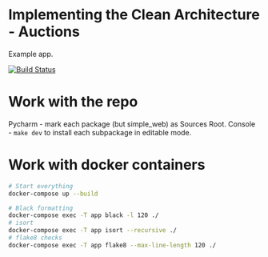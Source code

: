 # Implementing the Clean Architecture - Auctions
Example app.

[![Build Status](https://travis-ci.org/Enforcer/clean-architecture.svg?branch=master)](https://travis-ci.org/Enforcer/clean-architecture)

# Work with the repo
Pycharm - mark each package (but simple_web) as Sources Root.
Console - `make dev` to install each subpackage in editable mode.

# Work with docker containers
```bash
# Start everything
docker-compose up --build

# Black formatting
docker-compose exec -T app black -l 120 ./
# isort
docker-compose exec -T app isort --recursive ./
# flake8 checks
docker-compose exec -T app flake8 --max-line-length 120 ./
```


